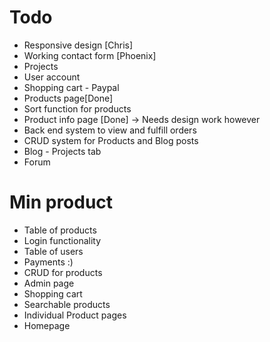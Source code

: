 Todo
====
* Responsive design [Chris]
* Working contact form [Phoenix]
* Projects
* User account
* Shopping cart - Paypal
* Products page[Done]
* Sort function for products
* Product info page [Done] -> Needs design work however
* Back end system to view and fulfill orders
* CRUD system for Products and Blog posts
* Blog - Projects tab
* Forum

Min product
===========
* Table of products
* Login functionality
* Table of users
* Payments :)
* CRUD for products
* Admin page
* Shopping cart
* Searchable products
* Individual Product pages
* Homepage
